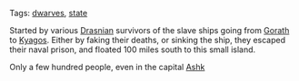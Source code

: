 Tags: [dwarves](Dwarves), [state](States)

Started by various [Drasnian](Drasnian) survivors of the slave ships going from [Gorath](Gorath) to [Kyagos](Kyagos). Either by faking their deaths, or sinking the ship, they escaped their naval prison, and floated 100 miles south to this small island.

Only a few hundred people, even in the capital [Ashk](Ashk)
